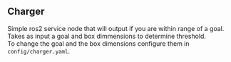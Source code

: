 ## Charger

Simple ros2 service node that will output if you are within range of a goal. Takes as input a goal and box dimmensions to determine threshold.  
To change the goal and the box dimensions configure them in ```config/charger.yaml```.

